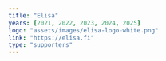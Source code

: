 ```yaml
---
title: "Elisa"
years: [2021, 2022, 2023, 2024, 2025]
logo: "assets/images/elisa-logo-white.png"
link: "https://elisa.fi"
type: "supporters"
---
```

